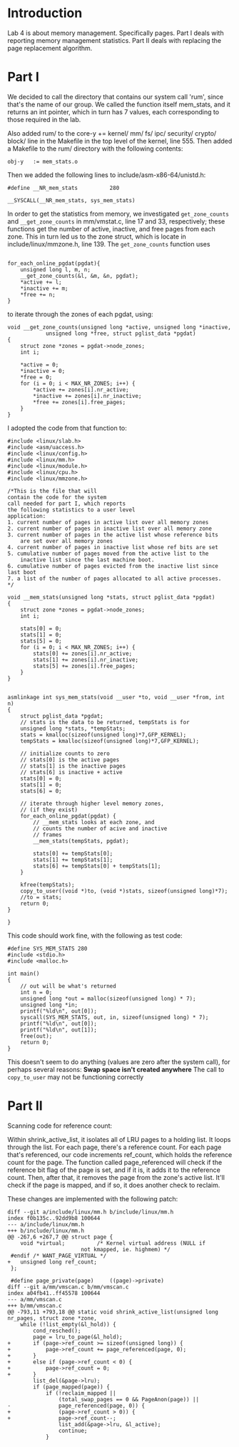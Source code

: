 # Introduction #
Lab 4 is about memory management. Specifically pages. Part I deals with reporting memory management statistics. Part II deals with replacing the page replacement algorithm.


# Part I #
We decided to call the directory that contains our system call 'rum', since that's the name of our group. We called the function itself mem\_stats, and it returns an int pointer, which in turn has 7 values, each corresponding to those required in the lab.

Also added rum/ to the core-y          += kernel/ mm/ fs/ ipc/ security/ crypto/ block/
line in the Makefile in the top level of the kernel, line 555. Then added a Makefile to the rum/ directory with the following contents:

`obj-y   := mem_stats.o`

Then we added the following lines to include/asm-x86-64/unistd.h:

`#define __NR_mem_stats          280`

`__SYSCALL(__NR_mem_stats, sys_mem_stats)`

In order to get the statistics from memory, we investigated `get_zone_counts` and `__get_zone_counts` in mm/vmstat.c, line 17 and 33, respectively; these functions get the number of active, inactive, and free pages from each zone. This in turn led us to the zone struct, which is locate in include/linux/mmzone.h, line 139. The `get_zone_counts` function uses

```

for_each_online_pgdat(pgdat){
	unsigned long l, m, n;
	__get_zone_counts(&l, &m, &n, pgdat);
	*active += l;
	*inactive += m;
	*free += n;
} 

```

to iterate through the zones of each pgdat, using:

```
void __get_zone_counts(unsigned long *active, unsigned long *inactive,
			unsigned long *free, struct pglist_data *pgdat)
{
	struct zone *zones = pgdat->node_zones;
	int i;

	*active = 0;
	*inactive = 0;
	*free = 0;
	for (i = 0; i < MAX_NR_ZONES; i++) {
		*active += zones[i].nr_active;
		*inactive += zones[i].nr_inactive;
		*free += zones[i].free_pages;
	}
}
```

I adopted the code from that function to:

```
#include <linux/slab.h>
#include <asm/uaccess.h>
#include <linux/config.h>
#include <linux/mm.h>
#include <linux/module.h>
#include <linux/cpu.h>
#include <linux/mmzone.h>

/*This is the file that will
contain the code for the system
call needed for part I, which reports
the following statistics to a user level
application:
1. current number of pages in active list over all memory zones
2. current number of pages in inactive list over all memory zone
3. current number of pages in the active list whose reference bits
	are set over all memory zones
4. current number of pages in inactive list whose ref bits are set
5. cumulative number of pages moved from the active list to the
	inactive list since the last machine boot.
6. cumulative number of pages evicted from the inactive list since last boot
7. a list of the number of pages allocated to all active processes.
*/

void __mem_stats(unsigned long *stats, struct pglist_data *pgdat)
{
	struct zone *zones = pgdat->node_zones;
	int i;

	stats[0] = 0;
	stats[1] = 0;
	stats[5] = 0;
	for (i = 0; i < MAX_NR_ZONES; i++) {
		stats[0] += zones[i].nr_active;
		stats[1] += zones[i].nr_inactive;
		stats[5] += zones[i].free_pages;
	}
}


asmlinkage int sys_mem_stats(void __user *to, void __user *from, int n)
{
	struct pglist_data *pgdat;
	// stats is the data to be returned, tempStats is for 
	unsigned long *stats, *tempStats;
	stats = kmalloc(sizeof(unsigned long)*7,GFP_KERNEL);
	tempStats = kmalloc(sizeof(unsigned long)*7,GFP_KERNEL);
	
	// initialize counts to zero
	// stats[0] is the active pages
	// stats[1] is the inactive pages
	// stats[6] is inactive + active
	stats[0] = 0;
	stats[1] = 0;
	stats[6] = 0;
	
	// iterate through higher level memory zones,
	// (if they exist)
	for_each_online_pgdat(pgdat) {
		// __mem_stats looks at each zone, and
		// counts the number of acive and inactive
		// frames
		__mem_stats(tempStats, pgdat);
		
		stats[0] += tempStats[0];
		stats[1] += tempStats[1];
		stats[6] += tempStats[0] + tempStats[1];
	}

	kfree(tempStats);
	copy_to_user((void *)to, (void *)stats, sizeof(unsigned long)*7);
	//to = stats;
	return 0;
}

}
```

This code should work fine, with the following as test code:

```
#define SYS_MEM_STATS 280
#include <stdio.h>
#include <malloc.h>

int main()
{
	// out will be what's returned
	int n = 0;
	unsigned long *out = malloc(sizeof(unsigned long) * 7);
	unsigned long *in;
	printf("%ld\n", out[0]);
	syscall(SYS_MEM_STATS, out, in, sizeof(unsigned long) * 7);
	printf("%ld\n", out[0]);
	printf("%ld\n", out[1]);
	free(out);
	return 0;
}
```

This doesn't seem to do anything (values are zero after the system call), for perhaps several reasons:
**Swap space isn't created anywhere** The call to `copy_to_user` may not be functioning correctly

# Part II #

Scanning code for reference count:

Within shrink\_active\_list, it isolates all of LRU pages to a holding list. It loops through the list. For each page, there's a reference count. For each page that's referenced, our code increments ref\_count, which holds the reference count for the page. The function called page\_referenced will check if the reference bit flag of the page is set, and if it is, it adds it to the reference count. Then, after that, it removes the page from the zone's active list. It'll check if the page is mapped, and if so, it does another check to reclaim.

These changes are implemented with the following patch:

```
diff --git a/include/linux/mm.h b/include/linux/mm.h
index f0b135c..92dd9b8 100644
--- a/include/linux/mm.h
+++ b/include/linux/mm.h
@@ -267,6 +267,7 @@ struct page {
 	void *virtual;			/* Kernel virtual address (NULL if
 					   not kmapped, ie. highmem) */
 #endif /* WANT_PAGE_VIRTUAL */
+	unsigned long ref_count;
 };
 
 #define page_private(page)		((page)->private)
diff --git a/mm/vmscan.c b/mm/vmscan.c
index a04fb41..ff45578 100644
--- a/mm/vmscan.c
+++ b/mm/vmscan.c
@@ -793,11 +793,18 @@ static void shrink_active_list(unsigned long nr_pages, struct zone *zone,
 	while (!list_empty(&l_hold)) {
 		cond_resched();
 		page = lru_to_page(&l_hold);
+		if (page->ref_count >= sizeof(unsigned long)) {
+			page->ref_count += page_referenced(page, 0);
+		}
+		else if (page->ref_count < 0) {
+			page->ref_count = 0;
+		}
 		list_del(&page->lru);
 		if (page_mapped(page)) {
 			if (!reclaim_mapped ||
 			    (total_swap_pages == 0 && PageAnon(page)) ||
-			    page_referenced(page, 0)) {
+			    (page->ref_count > 0)) {
+				page->ref_count--;
 				list_add(&page->lru, &l_active);
 				continue;
 			}
```